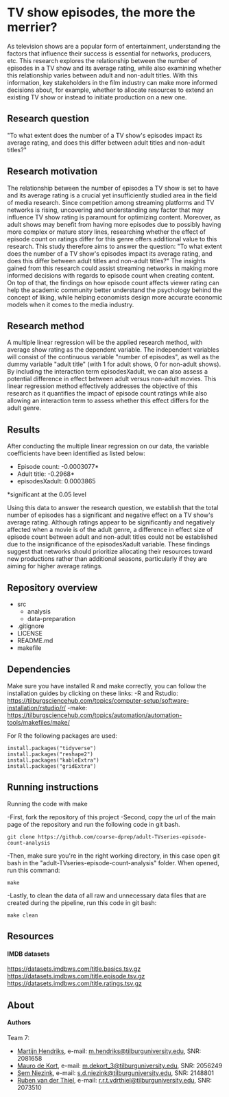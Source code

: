 # TV show episodes, the more the merrier?
As television shows are a popular form of entertainment, understanding the factors that influence their success is essential for networks, producers, etc. This research explores the relationship between the number of episodes in a TV show and its average rating, while also examining whether this relationship varies between adult and non-adult titles. With this information, key stakeholders in the film industry can make more informed decisions about, for example, whether to allocate resources to extend an existing TV show or instead to initiate production on a new one.

## Research question
"To what extent does the number of a TV show's episodes impact its average rating, and does this differ between adult titles and non-adult titles?"

## Research motivation
The relationship between the number of episodes a TV show is set to have and its average rating is a crucial yet insufficiently studied area in the field of media research. Since competition among streaming platforms and TV networks is rising, uncovering and understanding any factor that may influence TV show rating is paramount for optimizing content. Moreover, as adult shows may benefit from having more episodes due to possibly having more complex or mature story lines, researching whether the effect of episode count on ratings differ for this genre offers additional value to this research. This study therefore aims to answer the question: "To what extent does the number of a TV show's episodes impact its average rating, and does this differ between adult titles and non-adult titles?" The insights gained from this research could assist streaming networks in making more informed decisions with regards to episode count when creating content. On top of that, the findings on how episode count affects viewer rating can help the academic community better understand the psychology behind the concept of liking, while helping economists design more accurate economic models when it comes to the media industry.

## Research method
A multiple linear regression will be the applied research method, with average show rating as the dependent variable. The independent variables will consist of the continuous variable "number of episodes", as well as the dummy variable "adult title" (with 1 for adult shows, 0 for non-adult shows). By including the interaction term episodesXadult, we can also assess a potential difference in effect between adult versus non-adult movies. This linear regression method effectively addresses the objective of this research as it quantifies the impact of episode count ratings while also allowing an interaction term to assess whether this effect differs for the adult genre.

## Results

After conducting the multiple linear regression on our data, the variable coefficients have been identified as listed below:

- Episode count: -0.0003077*
- Adult title: -0.2968*
- episodesXadult: 0.0003865

*significant at the 0.05 level

Using this data to answer the research question, we establish that the total number of episodes has a significant and negative effect on a TV show's average rating. Although ratings appear to be significantly and negatively affected when a movie is of the adult genre, a difference in effect size of episode count between adult and non-adult titles could not be established due to the insignificance of the episodesXadult variable. These findings suggest that networks should prioritize allocating their resources toward new productions rather than additional seasons, particularly if they are aiming for higher average ratings.

## Repository overview

- src 
  - analysis
  - data-preparation
- .gitignore 
- LICENSE
- README.md
- makefile

## Dependencies

Make sure you have installed R and make correctly, you can follow the installation guides by clicking on these links:
-R and Rstudio: https://tilburgsciencehub.com/topics/computer-setup/software-installation/rstudio/r/ 
-make: https://tilburgsciencehub.com/topics/automation/automation-tools/makefiles/make/

For R the following packages are used:
```
install.packages("tidyverse")
install.packages("reshape2")
install.packages("kableExtra")
install.packages("gridExtra")
```
## Running instructions

Running the code with make

-First, fork the repository of this project
-Second, copy the url of the main page of the repository and run the following code in git bash.
```
git clone https://github.com/course-dprep/adult-TVseries-episode-count-analysis
```
-Then, make sure you're in the right working directory, in this case open git bash in the "adult-TVseries-episode-count-analysis" folder. When opened, run this command:
```
make
```
-Lastly, to clean the data of all raw and unnecessary data files that are created during the pipeline, run this code in git bash:

```
make clean
```

## Resources
#### IMDB datasets
https://datasets.imdbws.com/title.basics.tsv.gz  
https://datasets.imdbws.com/title.episode.tsv.gz  
https://datasets.imdbws.com/title.ratings.tsv.gz  

## About 
#### Authors
Team 7:  
- [Martijn Hendriks](https://github.com/MartijnHendriks),     e-mail: m.hendriks@tilburguniversity.edu, SNR: 2081658
- [Mauro de Kort](https://github.com/Maurodekort),            e-mail: m.dekort_3@tilburguniversity.edu, SNR: 2056249
- [Sem Niezink](https://github.com/semniezinktil),            e-mail: s.d.niezink@tilburguniversity.edu,  SNR: 2148801
- [Ruben van der Thiel](https://github.com/rubenvanderthiel), e-mail: r.r.t.vdrthiel@tilburguniversity.edu, SNR: 2073510  
